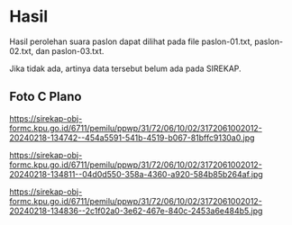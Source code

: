 # Hasil

Hasil perolehan suara paslon dapat dilihat pada file paslon-01.txt, paslon-02.txt, dan paslon-03.txt.

Jika tidak ada, artinya data tersebut belum ada pada SIREKAP.

## Foto C Plano

https://sirekap-obj-formc.kpu.go.id/6711/pemilu/ppwp/31/72/06/10/02/3172061002012-20240218-134742--454a5591-541b-4519-b067-81bffc9130a0.jpg

https://sirekap-obj-formc.kpu.go.id/6711/pemilu/ppwp/31/72/06/10/02/3172061002012-20240218-134811--04d0d550-358a-4360-a920-584b85b264af.jpg

https://sirekap-obj-formc.kpu.go.id/6711/pemilu/ppwp/31/72/06/10/02/3172061002012-20240218-134836--2c1f02a0-3e62-467e-840c-2453a6e484b5.jpg
